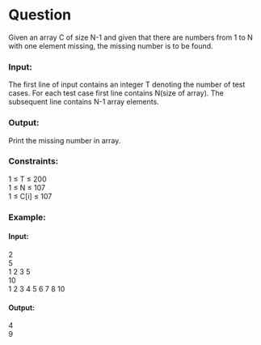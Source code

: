 # Question
Given an array C of size N-1 and given that there are numbers from 1 to N with one element missing, the missing number is to be found.

### Input:
The first line of input contains an integer T denoting the number of test cases. For each test case first line contains N(size of array). The subsequent line contains N-1 array elements.

### Output:
Print the missing number in array.

### Constraints:
1 ≤ T ≤ 200 <br>
1 ≤ N ≤ 107 <br>
1 ≤ C\[i\] ≤ 107 <br>

### Example:
#### Input:
2 <br>
5 <br>
1 2 3 5 <br>
10 <br>
1 2 3 4 5 6 7 8 10 

#### Output:
4 <br />
9 <br />